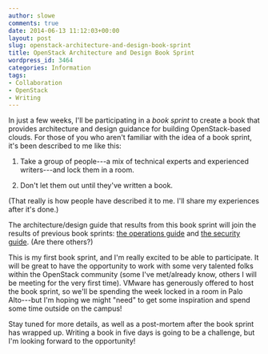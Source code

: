 ```yaml
---
author: slowe
comments: true
date: 2014-06-13 11:12:03+00:00
layout: post
slug: openstack-architecture-and-design-book-sprint
title: OpenStack Architecture and Design Book Sprint
wordpress_id: 3464
categories: Information
tags:
- Collaboration
- OpenStack
- Writing
---
```


In just a few weeks, I'll be participating in a _book sprint_ to create a book that provides architecture and design guidance for building OpenStack-based clouds. For those of you who aren't familiar with the idea of a book sprint, it's been described to me like this:

1. Take a group of people---a mix of technical experts and experienced writers---and lock them in a room.

2. Don't let them out until they've written a book.

(That really is how people have described it to me. I'll share my experiences after it's done.)

The architecture/design guide that results from this book sprint will join the results of previous book sprints: [the operations guide](http://docs.openstack.org/ops/) and [the security guide](http://docs.openstack.org/security-guide/content/). (Are there others?)

This is my first book sprint, and I'm really excited to be able to participate. It will be great to have the opportunity to work with some very talented folks within the OpenStack community (some I've met/already know, others I will be meeting for the very first time). VMware has generously offered to host the book sprint, so we'll be spending the week locked in a room in Palo Alto---but I'm hoping we might "need" to get some inspiration and spend some time outside on the campus!

Stay tuned for more details, as well as a post-mortem after the book sprint has wrapped up. Writing a book in five days is going to be a challenge, but I'm looking forward to the opportunity!
